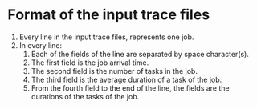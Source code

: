 # Format of the input trace files
1. Every line in the input trace files, represents one job.
2. In every line:
   1. Each of the fields of the line are separated by space character(s).
   2. The first field is the job arrival time.
   3. The second field is the number of tasks in the job.
   4. The third field is the average duration of a task of the job.
   5. From the fourth field to the end of the line, the fields are the
      durations of the tasks of the job.